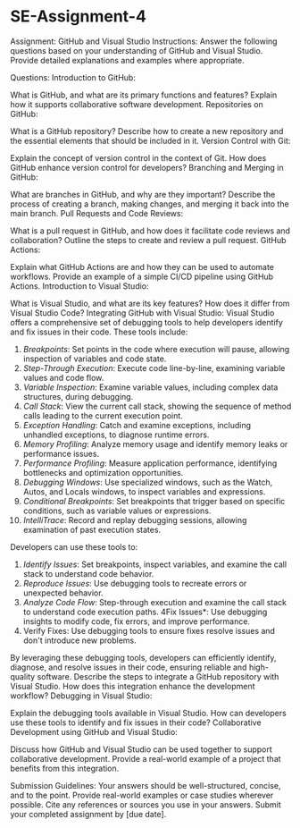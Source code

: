 # SE-Assignment-4
Assignment: GitHub and Visual Studio
Instructions:
Answer the following questions based on your understanding of GitHub and Visual Studio. Provide detailed explanations and examples where appropriate.

Questions:
Introduction to GitHub:

What is GitHub, and what are its primary functions and features? Explain how it supports collaborative software development.
Repositories on GitHub:

What is a GitHub repository? Describe how to create a new repository and the essential elements that should be included in it.
Version Control with Git:

Explain the concept of version control in the context of Git. How does GitHub enhance version control for developers?
Branching and Merging in GitHub:

What are branches in GitHub, and why are they important? Describe the process of creating a branch, making changes, and merging it back into the main branch.
Pull Requests and Code Reviews:

What is a pull request in GitHub, and how does it facilitate code reviews and collaboration? Outline the steps to create and review a pull request.
GitHub Actions:

Explain what GitHub Actions are and how they can be used to automate workflows. Provide an example of a simple CI/CD pipeline using GitHub Actions.
Introduction to Visual Studio:

What is Visual Studio, and what are its key features? How does it differ from Visual Studio Code?
Integrating GitHub with Visual Studio:
Visual Studio offers a comprehensive set of debugging tools to help developers identify and fix issues in their code. These tools include:

1. *Breakpoints*: Set points in the code where execution will pause, allowing inspection of variables and code state.
2. *Step-Through Execution*: Execute code line-by-line, examining variable values and code flow.
3. *Variable Inspection*: Examine variable values, including complex data structures, during debugging.
4. *Call Stack*: View the current call stack, showing the sequence of method calls leading to the current execution point.
5. *Exception Handling*: Catch and examine exceptions, including unhandled exceptions, to diagnose runtime errors.
6. *Memory Profiling*: Analyze memory usage and identify memory leaks or performance issues.
7. *Performance Profiling*: Measure application performance, identifying bottlenecks and optimization opportunities.
8. *Debugging Windows*: Use specialized windows, such as the Watch, Autos, and Locals windows, to inspect variables and expressions.
9. *Conditional Breakpoints*: Set breakpoints that trigger based on specific conditions, such as variable values or expressions.
10. *IntelliTrace*: Record and replay debugging sessions, allowing examination of past execution states.

Developers can use these tools to:

1. *Identify Issues*: Set breakpoints, inspect variables, and examine the call stack to understand code behavior.
2. *Reproduce Issues*: Use debugging tools to recreate errors or unexpected behavior.
3. *Analyze Code Flow*: Step-through execution and examine the call stack to understand code execution paths.
4Fix Issues*: Use debugging insights to modify code, fix errors, and improve performance.
5. Verify Fixes: Use debugging tools to ensure fixes resolve issues and don't introduce new problems.

By leveraging these debugging tools, developers can efficiently identify, diagnose, and resolve issues in their code, ensuring reliable and high-quality software.
Describe the steps to integrate a GitHub repository with Visual Studio. How does this integration enhance the development workflow?
Debugging in Visual Studio:

Explain the debugging tools available in Visual Studio. How can developers use these tools to identify and fix issues in their code?
Collaborative Development using GitHub and Visual Studio:

Discuss how GitHub and Visual Studio can be used together to support collaborative development. Provide a real-world example of a project that benefits from this integration.


Submission Guidelines:
Your answers should be well-structured, concise, and to the point.
Provide real-world examples or case studies wherever possible.
Cite any references or sources you use in your answers.
Submit your completed assignment by [due date].

